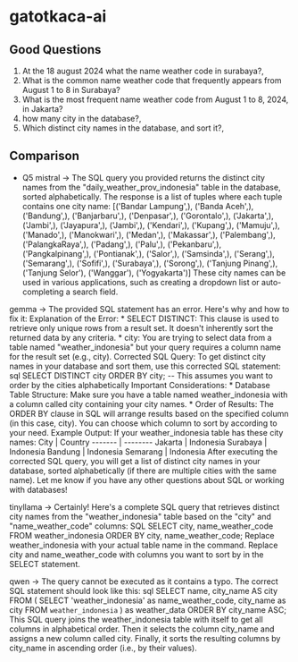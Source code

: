 # gatotkaca-ai

## Good Questions
1. At the 18 august 2024 what the name weather code in surabaya?,
2. What is the common name weather code that frequently appears from August 1 to 8 in Surabaya?
3. What is the most frequent name weather code from August 1 to 8, 2024, in Jakarta?
4. how many city in the database?,
5. Which distinct city names in the database, and sort it?,

## Comparison
- Q5
mistral -> The SQL query you provided returns the distinct city names from the "daily_weather_prov_indonesia" table in the database, sorted alphabetically. The response is a list of tuples where each tuple contains one city name: [('Bandar Lampung',), ('Banda Aceh',), ('Bandung',), ('Banjarbaru',), ('Denpasar',), ('Gorontalo',), ('Jakarta',), ('Jambi',), ('Jayapura',), ('Jambi',), ('Kendari',), ('Kupang',), ('Mamuju',), ('Manado',), ('Manokwari',), ('Medan',), ('Makassar',), ('Palembang',), ('PalangkaRaya',), ('Padang',), ('Palu',), ('Pekanbaru',), ('Pangkalpinang',), ('Pontianak',), ('Salor',), ('Samsinda',), ('Serang',), ('Semarang',), ('Sofifi',), ('Surabaya',), ('Sorong',), ('Tanjung Pinang',), ('Tanjung Selor'), ('Wanggar'), ('Yogyakarta')] These city names can be used in various applications, such as creating a dropdown list or auto-completing a search field.

gemma -> The provided SQL statement has an error. Here's why and how to fix it: Explanation of the Error: * SELECT DISTINCT: This clause is used to retrieve only unique rows from a result set. It doesn't inherently sort the returned data by any criteria. * city: You are trying to select data from a table named "weather_indonesia" but your query requires a column name for the result set (e.g., city). Corrected SQL Query: To get distinct city names in your database and sort them, use this corrected SQL statement: sql SELECT DISTINCT city ORDER BY city; -- This assumes you want to order by the cities alphabetically Important Considerations: * Database Table Structure: Make sure you have a table named weather_indonesia with a column called city containing your city names. * Order of Results: The ORDER BY clause in SQL will arrange results based on the specified column (in this case, city). You can choose which column to sort by according to your need. Example Output: If your weather_indonesia table has these city names: City | Country ------- | -------- Jakarta | Indonesia Surabaya | Indonesia Bandung | Indonesia Semarang | Indonesia After executing the corrected SQL query, you will get a list of distinct city names in your database, sorted alphabetically (if there are multiple cities with the same name). Let me know if you have any other questions about SQL or working with databases!

tinyllama -> Certainly! Here's a complete SQL query that retrieves distinct city names from the "weather_indonesia" table based on the "city" and "name_weather_code" columns: SQL SELECT city, name_weather_code FROM weather_indonesia ORDER BY city, name_weather_code; Replace weather_indonesia with your actual table name in the command. Replace city and name_weather_code with columns you want to sort by in the SELECT statement.

qwen -> The query cannot be executed as it contains a typo. The correct SQL statement should look like this: sql SELECT name, city_name AS city FROM ( SELECT 'weather_indonesia' as name_weather_code, city_name as city FROM `weather_indonesia` ) as weather_data ORDER BY city_name ASC; This SQL query joins the weather_indonesia table with itself to get all columns in alphabetical order. Then it selects the column city_name and assigns a new column called city. Finally, it sorts the resulting columns by city_name in ascending order (i.e., by their values).

